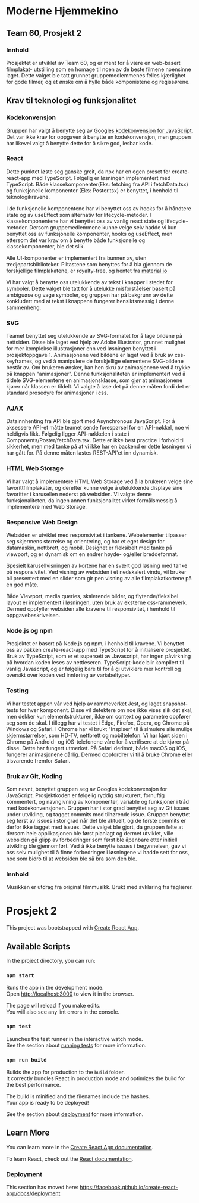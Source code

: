 # Moderne Hjemmekino

## Team 60, Prosjekt 2

### Innhold

Prosjektet er utviklet av Team 60, og er ment for å være en web-basert filmplakat-
utstilling som en homage til noen av de beste filmene noensinne laget. Dette valget ble
tatt grunnet gruppemedlemmenes felles kjærlighet for gode filmer,
og et ønske om å hylle både komponistene og regissørene.

## Krav til teknologi og funksjonalitet

### Kodekonvensjon

Gruppen har valgt å benytte seg av [Googles kodekonvensjon for JavaScript](https://google.github.io/styleguide/jsguide.html).
Det var ikke krav for oppgaven å benytte en kodekonvensjon, men gruppen har likevel valgt å benytte dette for å sikre
god, lesbar kode.

### React

Dette punktet løste seg ganske greit, da npx har en egen preset for create-react-app med TypeScript.
Følgelig er løsningen implementert med TypeScript. Både klassekomponenter(Eks: fetching fra API i fetchData.tsx)
og funksjonelle komponenter (Eks: Poster.tsx) er benyttet, i henhold til teknologikravene.

I de funksjonelle komponentene har vi benyttet oss av hooks for å håndtere state og av useEffect som alternativ for lifecycle-metoder.
I klassekomponentene har vi benyttet oss av vanlig react state og lifecycle-metoder. Dersom gruppemedlemmene kunne velge selv hadde
vi kun benyttet oss av funksjonelle komponenter, hooks og useEffect, men ettersom det var krav om å benytte både
funksjonelle og klassekomponenter, ble det slik.

Alle UI-komponenter er implementert fra bunnen av, uten tredjepartsbiblioteker.
Piltastene som benyttes for å bla gjennom de forskjellige filmplakatene, er royalty-free,
og hentet fra [material.io](https://material.io/resources/icons/?style=baseline)

Vi har valgt å benytte oss utelukkende av tekst i knapper i stedet for symboler.
Dette valget ble tatt for å utelukke misforståelser basert på ambiguøse og vage symboler,
og gruppen har på bakgrunn av dette konkludert med at tekst i knappene fungerer hensiktsmessig i denne sammenheng.

### SVG

Teamet benyttet seg utelukkende av SVG-formatet for å lage bildene på nettsiden.
Disse ble laget ved hjelp av Adobe Illustrator, grunnet mulighet for mer komplekse illustrasjoner enn
ved løsningen benyttet i prosjektoppgave 1.
Animasjonene ved bildene er laget ved å bruk av css-keyframes, og ved å manipulere de forskjellige elementene SVG-bildene består av.
Om brukeren ønsker, kan hen skru av animasjonene ved å trykke på knappen "animasjoner".
Denne funksjonaliteten er implementert ved å tildele SVG-elementene en animasjonsklasse, som gjør at animasjonene
kjører når klassen er tildelt.
Vi valgte å løse det på denne måten fordi det er standard prosedyre for animasjoner i css.

### AJAX

Datainnhenting fra API ble gjort med Asynchronous JavaScript.
For å aksessere API-et måtte teamet sende forespørsel for en API-nøkkel, noe vi heldigvis fikk.
Følgelig ligger API-nøkkelen i state i Components/Poster/fetchData.tsx.
Dette er ikke best practice i forhold til sikkerhet, men med tanke på at vi ikke har en backend er dette løsningen vi har gått for.
På denne måten lastes REST-API'et inn dynamisk.

### HTML Web Storage

Vi har valgt å implementere HTML Web Storage ved å la brukeren velge sine favorittfilmplakater, og deretter kunne velge å utelukkende
displaye sine favoritter i karusellen nederst på websiden.
Vi valgte denne funksjonaliteten, da ingen annen funksjonalitet virket formålsmessig å implementere med Web Storage.

### Responsive Web Design

Websiden er utviklet med responsivitet i tankene.
Webelementer tilpasser seg skjermens størrelse og orientering, og har et eget design for datamaskin, nettbrett, og mobil.
Designet er fleksibelt med tanke på viewport, og er dynamisk om en endrer høyde- og/eller breddeformat.

Spesielt karusellvisningen av kortene har en svært god løsning med tanke på responsivitet. Ved visning av websiden i et nedskalert vindu,
vil bruker bli presentert med en slider som gir pen visning av alle filmplakatkortene på en god måte.

Både Viewport, media queries, skalerende bilder, og flytende/fleksibel layout er implementert i løsningen, uten bruk av eksterne css-rammeverk.
Dermed oppfyller websiden alle kravene til responsivitet, i henhold til oppgavebeskrivelsen.

### Node.js og npm

Prosjektet er basert på Node.js og npm, i henhold til kravene. Vi benyttet oss av pakken create-react-app med TypeScript for å
initialisere prosjektet. Bruk av TypeScript, som er et supersett av Javascript, har ingen påvirkning på hvordan koden
leses av nettleseren. TypeScript-kode blir kompilert til vanlig Javascript, og er følgelig bare til for å gi utviklere
mer kontroll og oversikt over koden ved innføring av variabeltyper.

### Testing

Vi har testet appen vår ved hjelp av rammeverket Jest, og laget snapshot-tests for hver komponent. Disse vil detektere om noe ikke vises slik det skal, men dekker kun elementstrukturen,
ikke om context og parametre oppfører seg som de skal. I tillegg har vi testet i Edge, Firefox, Opera, og Chrome på Windows og Safari. I Chrome har vi brukt "Inspiser" til å simulere alle mulige skjermstørrelser, som HD-TV, nettbrett og mobiltelefon.
Vi har kjørt siden i Chrome på Android- og iOS-telefonene våre for å verifisere at de kjører på disse. Dette har fungert utmerket.
På Safari derimot, både macOS og iOS, fungerer animasjonene dårlig. Dermed oppfordrer vi til å bruke Chrome eller tilsvarende fremfor Safari.

### Bruk av Git, Koding

Som nevnt, benyttet gruppen seg av Googles kodekonvensjon for JavaScript. Prosjektkoden er følgelig ryddig strukturert, fornuftig kommentert,
og navngivning av komponenter, variable og funksjoner i tråd med kodekonvensjonen.
Gruppen har i stor grad benyttet seg av Git issues under utvikling, og tagget commits med tilhørende issue. Gruppen benyttet seg først av issues i stor grad
når det ble aktuelt, og de første commits er derfor ikke tagget med issues.
Dette valget ble gjort, da gruppen følte at dersom hele applikasjonen ble først planlagt og dermet utviklet, ville websiden gå glipp av forbedringer
som først ble åpenbare etter initiell utvikling ble gjennomført. Ved å ikke benytte issues i begynnelsen, gav vi oss selv mulighet til å finne forbedringer
i løsningene vi hadde sett for oss, noe som bidro til at websiden ble så bra som den ble.

### Innhold

Musikken er utdrag fra original filmmusikk. Brukt med avklaring fra faglærer.

# Prosjekt 2

This project was bootstrapped with [Create React App](https://github.com/facebook/create-react-app).

## Available Scripts

In the project directory, you can run:

### `npm start`

Runs the app in the development mode.<br />
Open [http://localhost:3000](http://localhost:3000) to view it in the browser.

The page will reload if you make edits.<br />
You will also see any lint errors in the console.

### `npm test`

Launches the test runner in the interactive watch mode.<br />
See the section about [running tests](https://facebook.github.io/create-react-app/docs/running-tests) for more information.

### `npm run build`

Builds the app for production to the `build` folder.<br />
It correctly bundles React in production mode and optimizes the build for the best performance.

The build is minified and the filenames include the hashes.<br />
Your app is ready to be deployed!

See the section about [deployment](https://facebook.github.io/create-react-app/docs/deployment) for more information.

## Learn More

You can learn more in the [Create React App documentation](https://facebook.github.io/create-react-app/docs/getting-started).

To learn React, check out the [React documentation](https://reactjs.org/).

### Deployment

This section has moved here: https://facebook.github.io/create-react-app/docs/deployment
